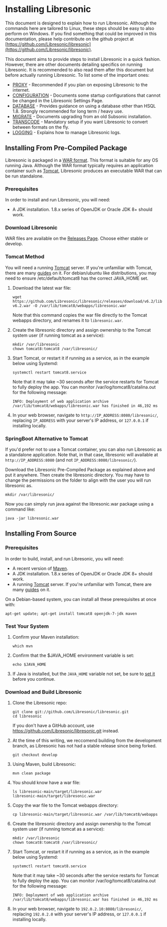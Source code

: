 <!--
# INSTALL.md
# Libresonic/documentation
-->

# Installing Libresonic

This document is designed to explain how to run Libresonic. Although the
commands here are tailored to Linux, these steps should be easy to also perform
on Windows. If you find something that could be improved in this documentation, please help
contribute on the github project at [https://github.com/Libresonic/libresonic](https://github.com/Libresonic/libresonic).

This document aims to provide steps to install Libresonic in a quick fashion.
However, there are other documents detailing specifics on running Libresonic.
It is recommended to also read them after this document but before actually
running Libresonic. To list some of the important ones:

  * [PROXY](proxy.md) - Recommended if you plan on exposing Libresonic to the internet.
  * [CONFIGURATION](configure.md) - Documents some startup configurations that cannot be changed in the Libresonic Settings Page.
  * [DATABASE](database.md) - Provides guidance on using a database other than HSQL 1.8. Strongly recommended for long term / heavy use.
  * [MIGRATE](migrate.md) - Documents upgrading from an old Subsonic installation.
  * [TRANSCODE](transcode.md) - Mandatory setup if you want Libresonic to convert between formats on the fly.
  * [LOGGING](LOGGING.md) - Explains how to manage Libresonic logs.

## Installing From Pre-Compiled Package

Libresonic is packaged in a [WAR format](https://en.wikipedia.org/wiki/WAR_(file_format)). 
This format is suitable for any OS running Java. Although the WAR format
typically requires an application container such as
[Tomcat](http://tomcat.apache.org/), Libresonic produces an executable WAR that
can be run standalone.

### Prerequisites

In order to install and run Libresonic, you will need:

  * A JDK installation. 1.8.x series of OpenJDK or Oracle JDK 8+ should work.

### Download Libresonic

WAR files are available on the [Releases Page](https://github.com/Libresonic/libresonic/releases). Choose either stable or develop.

### Tomcat Method

You will need a running [Tomcat](http://tomcat.apache.org/) server. If you're unfamiliar with Tomcat, there are many [guides](https://www.linode.com/docs/websites/frameworks/apache-tomcat-on-ubuntu-16-04) on it. For debian/ubuntu like distributions, you may need to ensure /etc/default/tomcat8 has the correct JAVA\_HOME set.

1.  Download the latest war file:

		wget https://github.com/Libresonic/libresonic/releases/download/v6.2/libresonic-v6.2.war -O /var/lib/tomcat8/webapps/libresonic.war

	Note that this command copies the war file directly to the Tomcat webapps directory, and renames it to `libresonic.war`.

2.  Create the libresonic directory and assign ownership to the Tomcat system user (if running tomcat as a service):

		mkdir /var/libresonic
		chown tomcat8:tomcat8 /var/libresonic/

3.  Start Tomcat, or restart it if running as a service, as in the example below using Systemd:

		systemctl restart tomcat8.service

	Note that it may take ~30 seconds after the service restarts for Tomcat to fully deploy the app. You can monitor /var/log/tomcat8/catalina.out for the following message:

		INFO: Deployment of web application archive /var/lib/tomcat8/webapps/libresonic.war has finished in 46,192 ms

4.  In your web browser, navigate to `http://IP_ADDRESS:8080/libresonic/`, replacing `IP_ADDRESS` with your server's IP address, or `127.0.0.1` if installing locally.

### SpringBoot Alternative to Tomcat

If you'd prefer not to use a Tomcat container, you can also run Libresonic as a standalone application.
Note that, in that case, libresonic will available at `http://IP_ADDRESS:8080` (and not `IP_ADDRESS:8080/libresonic/`).

Download the Libresonic Pre-Compiled Package as explained above and put it
anywhere. Then create the libresonic directory. You may have to change the
permissions on the folder to align with the user you will run libresonic as.

```
mkdir /var/libresonic/
```

Now you can simply run java against the libresonic.war package using a command like:

```
java -jar libresonic.war
```

## Installing From Source

### Prerequisites

In order to build, install, and run Libresonic, you will need:

  * A recent version of [Maven](http://maven.apache.org/).
  * A JDK installation. 1.8.x series of OpenJDK or Oracle JDK 8+ should work.
  * A running [Tomcat](http://tomcat.apache.org/) server. If you're unfamiliar with Tomcat, there are many [guides](https://www.linode.com/docs/websites/frameworks/apache-tomcat-on-ubuntu-16-04) on it.

On a Debian-based system, you can install all these prerequisites at once with:

	apt-get update; apt-get install tomcat8 openjdk-7-jdk maven

### Test Your System

1.  Confirm your Maven installation:

		which mvn

2.  Confirm that the $JAVA_HOME environment variable is set:

		echo $JAVA_HOME

3.  If Java is installed, but the `JAVA_HOME` variable not set, be sure to [set it](http://www.cyberciti.biz/faq/linux-unix-set-java_home-path-variable/) before you continue.


### Download and Build Libresonic

1.  Clone the Libresonic repo:

		git clone git://github.com/Libresonic/libresonic.git
		cd libresonic

	If you don't have a GitHub account, use https://github.com/Libresonic/libresonic.git instead.

2.  At the time of this writing, we reccomend building from the development branch, as Libresonic has not had a stable release since being forked.

		git checkout develop

3.  Using Maven, build Libresonic:

		mvn clean package

4.  You should know have a war file:

		ls libresonic-main/target/libresonic.war 
		libresonic-main/target/libresonic.war

5.  Copy the war file to the Tomcat webapps directory:

		cp libresonic-main/target/libresonic.war /var/lib/tomcat8/webapps

6.  Create the libresonic directory and assign ownership to the Tomcat system user (if running tomcat as a service):

		mkdir /var/libresonic
		chown tomcat8:tomcat8 /var/libresonic/

7.  Start Tomcat, or restart it if running as a service, as in the example below using Systemd:

		systemctl restart tomcat8.service

	Note that it may take ~30 seconds after the service restarts for Tomcat to fully deploy the app. You can monitor /var/log/tomcat8/catalina.out for the following message:

		INFO: Deployment of web application archive /var/lib/tomcat8/webapps/libresonic.war has finished in 46,192 ms

8.  In your web browser, navigate to `192.0.2.10:8080/libresonic/`, replacing `192.0.2.0` with your server's IP address, or `127.0.0.1` if installing locally.
